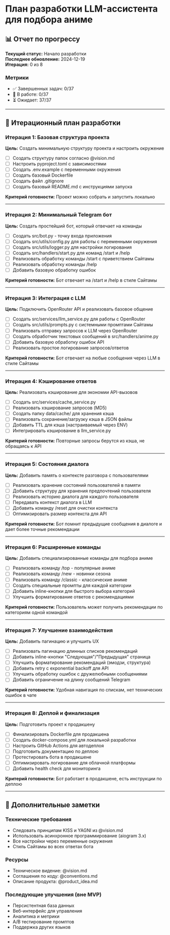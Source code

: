 # План разработки LLM-ассистента для подбора аниме

## 📊 Отчет по прогрессу

**Текущий статус:** Начало разработки  
**Последнее обновление:** 2024-12-19  
**Итерация:** 0 из 8  

### Метрики
- ✅ Завершенных задач: 0/37
- 🔄 В работе: 0/37  
- ⏳ Ожидает: 37/37

---

## 🎯 Итерационный план разработки

### Итерация 1: Базовая структура проекта
**Цель:** Создать минимальную структуру проекта и настроить окружение

- [ ] Создать структуру папок согласно @vision.md
- [ ] Настроить pyproject.toml с зависимостями
- [ ] Создать .env.example с переменными окружения
- [ ] Создать базовый Dockerfile
- [ ] Создать файл .gitignore
- [ ] Создать базовый README.md с инструкциями запуска

**Критерий готовности:** Проект можно собрать и запустить локально

---

### Итерация 2: Минимальный Telegram бот
**Цель:** Создать простейший бот, который отвечает на команды

- [ ] Создать src/bot.py - точку входа приложения
- [ ] Создать src/utils/config.py для работы с переменными окружения
- [ ] Создать src/utils/logger.py для настройки логирования
- [ ] Создать src/handlers/start.py для команд /start и /help
- [ ] Реализовать обработку команды /start с приветствием Сайтамы
- [ ] Реализовать обработку команды /help
- [ ] Добавить базовую обработку ошибок

**Критерий готовности:** Бот отвечает на /start и /help в стиле Сайтамы

---

### Итерация 3: Интеграция с LLM
**Цель:** Подключить OpenRouter API и реализовать базовое общение

- [ ] Создать src/services/llm_service.py для работы с OpenRouter
- [ ] Создать src/utils/prompts.py с системными промптами Сайтамы
- [ ] Реализовать отправку запросов к LLM через OpenRouter
- [ ] Создать обработчик текстовых сообщений в src/handlers/anime.py
- [ ] Добавить базовую обработку ошибок API
- [ ] Реализовать простое логирование запросов/ответов

**Критерий готовности:** Бот отвечает на любые сообщения через LLM в стиле Сайтамы

---

### Итерация 4: Кэширование ответов
**Цель:** Реализовать кэширование для экономии API-вызовов

- [ ] Создать src/services/cache_service.py
- [ ] Реализовать хэширование запросов (MD5)
- [ ] Создать папку data/cache/ для хранения кэша
- [ ] Реализовать сохранение/загрузку кэша в JSON файлы
- [ ] Добавить TTL для кэша (настраиваемый через ENV)
- [ ] Интегрировать кэширование в llm_service.py

**Критерий готовности:** Повторные запросы берутся из кэша, не обращаясь к API

---

### Итерация 5: Состояния диалога
**Цель:** Добавить память о контексте разговора с пользователями

- [ ] Реализовать хранение состояний пользователей в памяти
- [ ] Добавить структуру для хранения предпочтений пользователя
- [ ] Реализовать историю диалога для каждого пользователя
- [ ] Передавать контекст диалога в LLM
- [ ] Добавить команду /reset для очистки контекста
- [ ] Оптимизировать размер контекста для API

**Критерий готовности:** Бот помнит предыдущие сообщения в диалоге и дает более точные рекомендации

---

### Итерация 6: Расширенные команды
**Цель:** Добавить специализированные команды для подбора аниме

- [ ] Реализовать команду /top - популярные аниме
- [ ] Реализовать команду /new - новинки сезона
- [ ] Реализовать команду /classic - классические аниме
- [ ] Создать специальные промпты для каждой категории
- [ ] Добавить inline-кнопки для быстрого выбора категорий
- [ ] Улучшить форматирование ответов с рекомендациями

**Критерий готовности:** Пользователь может получить рекомендации по категориям одной командой

---

### Итерация 7: Улучшение взаимодействия
**Цель:** Добавить пагинацию и улучшить UX

- [ ] Реализовать пагинацию длинных списков рекомендаций
- [ ] Добавить inline-кнопки "Следующая"/"Предыдущая" страница
- [ ] Улучшить форматирование рекомендаций (эмодзи, структура)
- [ ] Добавить retry с exponential backoff для API
- [ ] Улучшить обработку ошибок с дружелюбными сообщениями
- [ ] Добавить ограничение на длину сообщений Telegram

**Критерий готовности:** Удобная навигация по спискам, нет технических ошибок в чате

---

### Итерация 8: Деплой и финализация
**Цель:** Подготовить проект к продакшену

- [ ] Финализировать Dockerfile для продакшена
- [ ] Создать docker-compose.yml для локальной разработки
- [ ] Настроить GitHub Actions для автодеплоя
- [ ] Подготовить документацию по деплою
- [ ] Протестировать бота в продакшене
- [ ] Оптимизировать логирование для облачной платформы
- [ ] Добавить health check для мониторинга

**Критерий готовности:** Бот работает в продакшене, есть инструкции по деплою

---

## 📝 Дополнительные заметки

### Технические требования
- Следовать принципам KISS и YAGNI из @vision.md
- Использовать асинхронное программирование (aiogram 3.x)
- Все настройки через переменные окружения
- Стиль Сайтамы во всех ответах бота

### Ресурсы
- Техническое видение: @vision.md
- Соглашения по коду: @conventions.md
- Описание продукта: @product_idea.md

### Последующие улучшения (вне MVP)
- Персистентная база данных
- Веб-интерфейс для управления
- Аналитика и метрики
- A/B тестирование промптов
- Поддержка других языков
